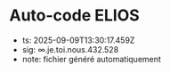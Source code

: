 # Auto-code ELIOS
- ts: 2025-09-09T13:30:17.459Z
- sig: ∞.je.toi.nous.432.528
- note: fichier généré automatiquement